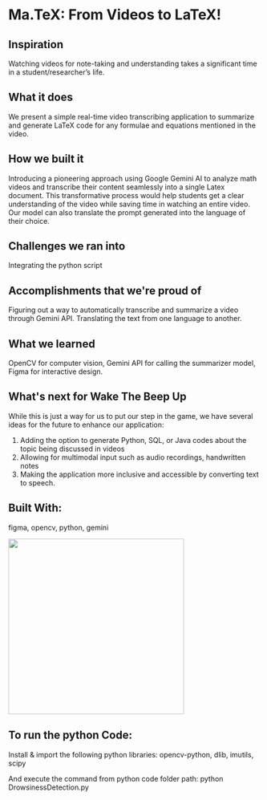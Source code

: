 # Ma.TeX: From Videos to LaTeX!

## Inspiration
Watching videos for note-taking and understanding takes a significant time in a student/researcher’s life.

## What it does
We present a simple real-time video transcribing application to summarize and generate LaTeX code for any formulae and equations mentioned in the video.

## How we built it
Introducing a pioneering approach using Google Gemini AI to analyze math videos and transcribe their content seamlessly into a single Latex document. This transformative process would help students get a clear understanding of the video while saving time in watching an entire video. Our model can also translate the prompt generated into the language of their choice. 

## Challenges we ran into
Integrating the python script 

## Accomplishments that we're proud of
Figuring out a way to automatically transcribe and summarize a video through Gemini API. Translating the text from one language to another.

## What we learned
OpenCV for computer vision, Gemini API for calling the summarizer model, Figma for interactive design.

## What's next for Wake The Beep Up
While this is just a way for us to put our step in the game, we have several ideas for the future to enhance our application:
1. Adding the option to generate Python, SQL, or Java codes about the topic being discussed in videos
2. Allowing for multimodal input such as audio recordings, handwritten notes
3. Making the application more inclusive and accessible by converting text to speech.

   
## Built With:
figma, opencv, python, gemini

<img src="https://github.com/Arushi-Dudeja/MathVideoToLatex/tree/main/images/mainpage-1.png" width="350" height=auto>


## To run the python Code:
Install  & import the following python libraries: opencv-python, dlib, imutils, scipy

And execute the command from python code folder path:
python DrowsinessDetection.py
